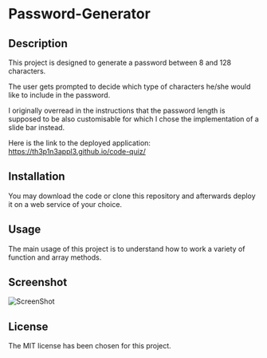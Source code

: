 # Password-Generator

## Description

This project is designed to generate a password between 8 and 128 characters.

The user gets prompted to decide which type of characters he/she would like to include in the password.

I originally overread in the instructions that the password length is supposed to be also customisable for which I chose the implementation of a slide bar instead.

Here is the link to the deployed application: https://th3p1n3appl3.github.io/code-quiz/

## Installation

You may download the code or clone this repository and afterwards deploy it on a web service of your choice.

## Usage

The main usage of this project is to understand how to work a variety of function and array methods. 

## Screenshot

![ScreenShot](https://i.postimg.cc/3NwjJvTN/chrome-582z0y-Vg-TG.gif)

## License

The MIT license has been chosen for this project.
